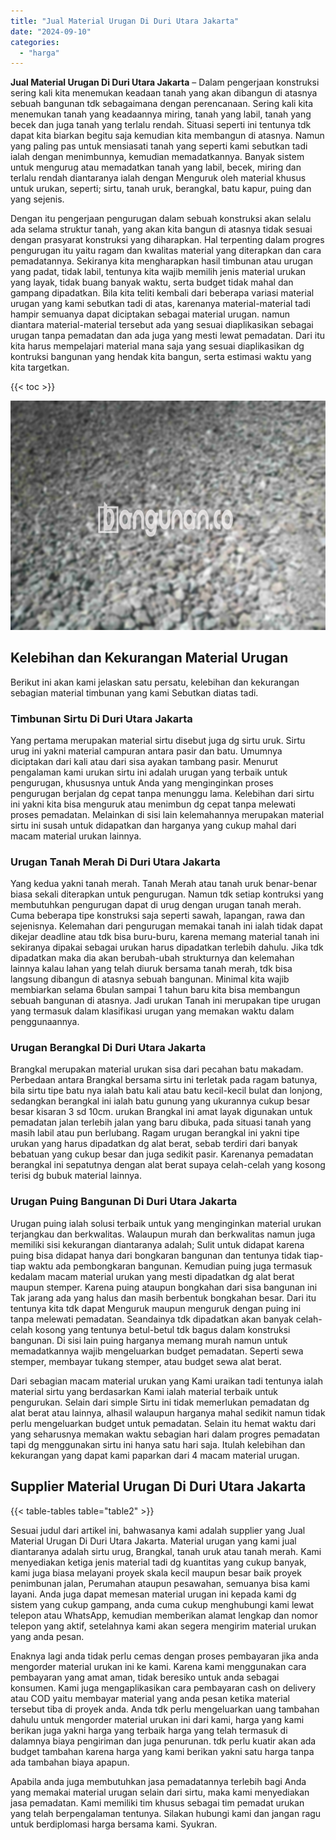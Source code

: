```yaml
---
title: "Jual Material Urugan Di Duri Utara Jakarta"
date: "2024-09-10"
categories: 
  - "harga"
---
```


**Jual Material Urugan Di Duri Utara Jakarta** – Dalam pengerjaan konstruksi sering kali kita menemukan keadaan tanah yang akan dibangun di atasnya sebuah bangunan tdk sebagaimana dengan perencanaan. Sering kali kita menemukan tanah yang keadaannya miring, tanah yang labil, tanah yang becek dan juga tanah yang terlalu rendah. Situasi seperti ini tentunya tdk dapat kita biarkan begitu saja kemudian kita membangun di atasnya. Namun yang paling pas untuk mensiasati tanah yang seperti kami sebutkan tadi ialah dengan menimbunnya, kemudian memadatkannya. Banyak sistem untuk mengurug atau memadatkan tanah yang labil, becek, miring dan terlalu rendah diantaranya ialah dengan Menguruk oleh material khusus untuk urukan, seperti; sirtu, tanah uruk, berangkal, batu kapur, puing dan yang sejenis.

Dengan itu pengerjaan pengurugan dalam sebuah konstruksi akan selalu ada selama struktur tanah, yang akan kita bangun di atasnya tidak sesuai dengan prasyarat konstruksi yang diharapkan. Hal terpenting dalam progres pengurugan itu yaitu ragam dan kwalitas material yang diterapkan dan cara pemadatannya. Sekiranya kita mengharapkan hasil timbunan atau urugan yang padat, tidak labil, tentunya kita wajib memilih jenis material urukan yang layak, tidak buang banyak waktu, serta budget tidak mahal dan gampang dipadatkan. Bila kita teliti kembali dari beberapa variasi material urugan yang kami sebutkan tadi di atas, karenanya material-material tadi hampir semuanya dapat diciptakan sebagai material urugan. namun diantara material-material tersebut ada yang sesuai diaplikasikan sebagai urugan tanpa pemadatan dan ada juga yang mesti lewat pemadatan. Dari itu kita harus mempelajari material mana saja yang sesuai diaplikasikan dg kontruksi bangunan yang hendak kita bangun, serta estimasi waktu yang kita targetkan.

{{< toc >}}

![Jual Material Urugan Di Duri Utara Jakarta](/images/jual-urugan-10.png)

## Kelebihan dan Kekurangan Material Urugan

Berikut ini akan kami jelaskan satu persatu, kelebihan dan kekurangan sebagian material timbunan yang kami Sebutkan diatas tadi.

### Timbunan Sirtu Di Duri Utara Jakarta

Yang pertama merupakan material sirtu disebut juga dg sirtu uruk. Sirtu urug ini yakni material campuran antara pasir dan batu. Umumnya diciptakan dari kali atau dari sisa ayakan tambang pasir. Menurut pengalaman kami urukan sirtu ini adalah urugan yang terbaik untuk pengurugan, khususnya untuk Anda yang menginginkan proses pengurugan berjalan dg cepat tanpa menunggu lama. Kelebihan dari sirtu ini yakni kita bisa menguruk atau menimbun dg cepat tanpa melewati proses pemadatan. Melainkan di sisi lain kelemahannya merupakan material sirtu ini susah untuk didapatkan dan harganya yang cukup mahal dari macam material urukan lainnya.

### Urugan Tanah Merah Di Duri Utara Jakarta

Yang kedua yakni tanah merah. Tanah Merah atau tanah uruk benar-benar biasa sekali diterapkan untuk pengurugan. Namun tdk setiap kontruksi yang membutuhkan pengurugan dapat di urug dengan urugan tanah merah. Cuma beberapa tipe konstruksi saja seperti sawah, lapangan, rawa dan sejenisnya. Kelemahan dari pengurugan memakai tanah ini ialah tidak dapat dikejar deadline atau tdk bisa buru-buru, karena memang material tanah ini sekiranya dipakai sebagai urukan harus dipadatkan terlebih dahulu. Jika tdk dipadatkan maka dia akan berubah-ubah strukturnya dan kelemahan lainnya kalau lahan yang telah diuruk bersama tanah merah, tdk bisa langsung dibangun di atasnya sebuah bangunan. Minimal kita wajib membiarkan selama 6bulan sampai 1 tahun baru kita bisa membangun sebuah bangunan di atasnya. Jadi urukan Tanah ini merupakan tipe urugan yang termasuk dalam klasifikasi urugan yang memakan waktu dalam penggunaannya.

### Urugan Berangkal Di Duri Utara Jakarta

Brangkal merupakan material urukan sisa dari pecahan batu makadam. Perbedaan antara Brangkal bersama sirtu ini terletak pada ragam batunya, bila sirtu tipe batu nya ialah batu kali atau batu kecil-kecil bulat dan lonjong, sedangkan berangkal ini ialah batu gunung yang ukurannya cukup besar besar kisaran 3 sd 10cm. urukan Brangkal ini amat layak digunakan untuk pemadatan jalan terlebih jalan yang baru dibuka, pada situasi tanah yang masih labil atau pun berlubang. Ragam urugan berangkal ini yakni tipe urukan yang harus dipadatkan dg alat berat, sebab terdiri dari banyak bebatuan yang cukup besar dan juga sedikit pasir. Karenanya pemadatan berangkal ini sepatutnya dengan alat berat supaya celah-celah yang kosong terisi dg bubuk material lainnya.

### Urugan Puing Bangunan Di Duri Utara Jakarta

Urugan puing ialah solusi terbaik untuk yang menginginkan material urukan terjangkau dan berkwalitas. Walaupun murah dan berkwalitas namun juga memiliki sisi kekurangan diantaranya adalah; Sulit untuk didapat karena puing bisa didapat hanya dari bongkaran bangunan dan tentunya tidak tiap-tiap waktu ada pembongkaran bangunan. Kemudian puing juga termasuk kedalam macam material urukan yang mesti dipadatkan dg alat berat maupun stemper. Karena puing ataupun bongkahan dari sisa bangunan ini Tak jarang ada yang halus dan masih berbentuk bongkahan besar. Dari itu tentunya kita tdk dapat Menguruk maupun menguruk dengan puing ini tanpa melewati pemadatan. Seandainya tdk dipadatkan akan banyak celah-celah kosong yang tentunya betul-betul tdk bagus dalam konstruksi bangunan. Di sisi lain puing harganya memang murah namun untuk memadatkannya wajib mengeluarkan budget pemadatan. Seperti sewa stemper, membayar tukang stemper, atau budget sewa alat berat.

Dari sebagian macam material urukan yang Kami uraikan tadi tentunya ialah material sirtu yang berdasarkan Kami ialah material terbaik untuk pengurukan. Selain dari simple Sirtu ini tidak memerlukan pemadatan dg alat berat atau lainnya, alhasil walaupun harganya mahal sedikit namun tidak perlu mengeluarkan budget untuk pemadatan. Selain itu hemat waktu dari yang seharusnya memakan waktu sebagian hari dalam progres pemadatan tapi dg menggunakan sirtu ini hanya satu hari saja. Itulah kelebihan dan kekurangan yang dapat kami paparkan dari 4 macam material urugan.

## Supplier Material Urugan Di Duri Utara Jakarta

{{< table-tables table="table2" >}}

Sesuai judul dari artikel ini, bahwasanya kami adalah supplier yang Jual Material Urugan Di Duri Utara Jakarta. Material urugan yang kami jual diantaranya adalah sirtu urug, Brangkal, tanah uruk atau tanah merah. Kami menyediakan ketiga jenis material tadi dg kuantitas yang cukup banyak, kami juga biasa melayani proyek skala kecil maupun besar baik proyek penimbunan jalan, Perumahan ataupun pesawahan, semuanya bisa kami layani. Anda juga dapat memesan material urugan ini kepada kami dg sistem yang cukup gampang, anda cuma cukup menghubungi kami lewat telepon atau WhatsApp, kemudian memberikan alamat lengkap dan nomor telepon yang aktif, setelahnya kami akan segera mengirim material urukan yang anda pesan.

Enaknya lagi anda tidak perlu cemas dengan proses pembayaran jika anda mengorder material urukan ini ke kami. Karena kami menggunakan cara pembayaran yang amat aman, tidak beresiko untuk anda sebagai konsumen. Kami juga mengaplikasikan cara pembayaran cash on delivery atau COD yaitu membayar material yang anda pesan ketika material tersebut tiba di proyek anda. Anda tdk perlu mengeluarkan uang tambahan dahulu untuk mengorder material urukan ini dari kami, harga yang kami berikan juga yakni harga yang terbaik harga yang telah termasuk di dalamnya biaya pengiriman dan juga penurunan. tdk perlu kuatir akan ada budget tambahan karena harga yang kami berikan yakni satu harga tanpa ada tambahan biaya apapun.

Apabila anda juga membutuhkan jasa pemadatannya terlebih bagi Anda yang memakai material urugan selain dari sirtu, maka kami menyediakan jasa pemadatan. Kami memiliki tim khusus sebagai tim pemadat urukan yang telah berpengalaman tentunya. Silakan hubungi kami dan jangan ragu untuk berdiplomasi harga bersama kami. Syukran.
